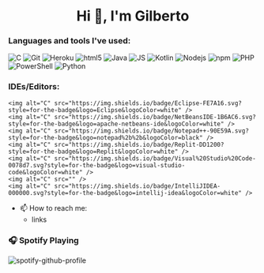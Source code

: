 
<h1 align="center">Hi 👋, I'm Gilberto</h1>

<h3>Languages ​​and tools I've used:</h3>
<p>
	<img alt="C" src="https://img.shields.io/badge/c-%2300599C.svg?style=flat-square&logo=c&logoColor=white" />
	<img alt="Git" src="https://img.shields.io/badge/-Git-F05032?style=flat-square&logo=git&logoColor=white" />
	<img alt="Heroku" src="https://img.shields.io/badge/-Heroku-430098?style=flat-square&logo=heroku&logoColor=white" />
	<img alt="html5" src="https://img.shields.io/badge/-HTML5-E34F26?style=flat-square&logo=html5&logoColor=white" />
	<img alt="Java" src="https://img.shields.io/badge/Java-ED8B00?style=flat-square&logo=openjdk&logoColor=white" />
	<img alt="JS" src="https://img.shields.io/badge/JavaScript-F7DF1E?logo=JavaScript&logoColor=000&style=flat-square" />
	<img alt="Kotlin" src="https://img.shields.io/badge/Kotlin-%237F52FF.svg?style=flat-square&logo=kotlin&logoColor=white" />
	<img alt="Nodejs" src="https://img.shields.io/badge/-Nodejs-43853d?style=flat-square&logo=Node.js&logoColor=white" />
	<img alt="npm" src="https://img.shields.io/badge/-NPM-CB3837?style=flat-square&logo=npm&logoColor=white" />
	<img alt="PHP" src="https://img.shields.io/badge/php-%23777BB4.svg?style=flat-square&logo=php&logoColor=white" />
	<img alt="PowerShell" src="https://img.shields.io/badge/PowerShell-%235391FE.svg?style=flat-square&logo=powershell&logoColor=white" />
	<img alt="Python" src="https://img.shields.io/badge/-Python-43853d?style=flat-square&logo=python&logoColor=white" />

</p>

<h3>IDEs/Editors:</h3>
<p>

	<img alt="C" src="https://img.shields.io/badge/Eclipse-FE7A16.svg?style=for-the-badge&logo=Eclipse&logoColor=white" />
	<img alt="C" src="https://img.shields.io/badge/NetBeansIDE-1B6AC6.svg?style=for-the-badge&logo=apache-netbeans-ide&logoColor=white" />
	<img alt="C" src="https://img.shields.io/badge/Notepad++-90E59A.svg?style=for-the-badge&logo=notepad%2b%2b&logoColor=black" />
	<img alt="C" src="https://img.shields.io/badge/Replit-DD1200?style=for-the-badge&logo=Replit&logoColor=white" />
	<img alt="C" src="https://img.shields.io/badge/Visual%20Studio%20Code-0078d7.svg?style=for-the-badge&logo=visual-studio-code&logoColor=white" />
	<img alt="C" src="" />
	<img alt="C" src="https://img.shields.io/badge/IntelliJIDEA-000000.svg?style=for-the-badge&logo=intellij-idea&logoColor=white" />


</p>




- 📫 How to reach me:
    - links
	
	
	

### 🎧 Spotify Playing

![spotify-github-profile](/img/default.svg)
<!-- [![spotify-github-profile](https://spotify-github-profile.vercel.app/api/view?uid=g9mmploi6sdrg6sk0xosqex2u&cover_image=true&theme=default)](https://github.com/kittinan/spotify-github-profile) -->
